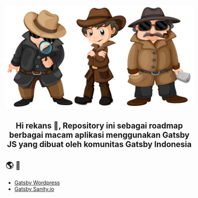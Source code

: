 <p align="center">
    <img alt="Gatsby" src="./banner.jpg" width="full" />
</p>

<h2 align="center">
    Hi rekans 👋, Repository ini sebagai roadmap berbagai macam aplikasi menggunakan Gatsby JS yang dibuat oleh komunitas Gatsby Indonesia 
</h2>

## 🌎 🔎

- [Gatsby Wordpress](https://github.com/GatsbyJS-Indonesia/Gatsby-Wordpress)
- [Gatsby Sanity.io](https://github.com/GatsbyJS-Indonesia/Sanity-Gatsby-Blog)

